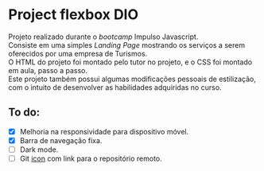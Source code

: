 # Project flexbox DIO

Projeto realizado durante o _bootcamp_ Impulso Javascript.<br>
Consiste em uma simples _Landing Page_ mostrando os serviços a serem oferecidos por uma empresa de Turismos.<br>
O HTML do projeto foi montado pelo tutor no projeto, e o CSS foi montado em aula, passo a passo. <br>
Este projeto também possui algumas modificações pessoais de estilização, com o intuito de desenvolver as habilidades adquiridas no curso.

## To do:

-   [x] Melhoria na responsividade para dispositivo móvel.
-   [x] Barra de navegação fixa.
-   [ ] Dark mode.
-   [ ] Git [icon](https://fontawesome.com/icons) com link para o repositório remoto.
